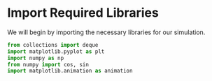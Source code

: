 # Import Required Libraries

We will begin by importing the necessary libraries for our simulation.

```python
from collections import deque
import matplotlib.pyplot as plt
import numpy as np
from numpy import cos, sin
import matplotlib.animation as animation
```
